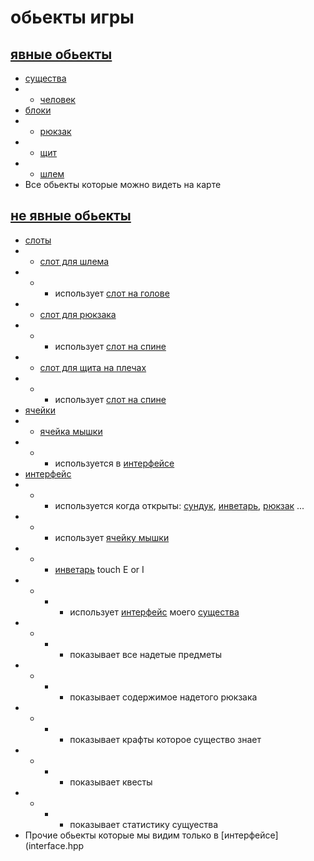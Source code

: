 # обьекты игры

## [явные обьекты](tangible.hpp)
- [существа](essence.hpp)
- - [человек](man.hpp)
- [блоки](block.hpp)
- - [рюкзак](backpuck.hpp)
- - [щит](shield.hpp)
- - [шлем](helmet.hpp)
- Все обьекты которые можно видеть на карте 
## [не явные обьекты](not__tangible.hpp)
- [слоты](slot.hpp)
- - [слот для шлема](slot__for__helmet.hpp)
- - - использует [слот на голове](slot__for__my__head.hpp)
- - [слот для рюкзака](slot__for__backpuck.hpp)
- - - использует [слот на спине](slot__for__my__back.hpp)
- - [слот для щита на плечах](slot__for__back__shield.hpp)
- - - использует [слот на спине](slot__for__my__back.hpp)
- [ячейки](cell.hpp)
- - [ячейка мышки](cell.hpp)
- - - используется в [интерфейсе](interface.hpp)
- [интерфейс](interface.hpp)
- - - используется когда открыты: [сундук](chest.hpp), [инветарь](inventory.hpp), [рюкзак](backpuck.hpp) ...
- - - использует [ячейку мышки](cell.hpp)
- - - [инветарь](inventory.hpp) touch E or I 
- - - - использует [интерфейс](interface__essence.hpp) моего [существа](interface__essence.hpp)
- - - - показывает все надетые предметы
- - - - показывает содержимое надетого рюкзака
- - - - показывает крафты которое существо знает
- - - - показывает квесты
- - - - показывает статистику сущуества
- Прочие обьекты которые мы видим только в [интерфейсе](interface.hpp

